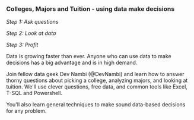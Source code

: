 ### Colleges, Majors and Tuition - using data make decisions

*Step 1: Ask questions*

*Step 2: Look at data*

*Step 3: Profit*

Data is growing faster than ever. Anyone who can use data to make decisions has a big advantage and is in high demand.

Join fellow data geek Dev Nambi (@DevNambi) and learn how to answer thorny questions about picking a college, analyzing majors, and looking at tuition. We'll use clever questions, free data, and common tools like Excel, T-SQL and Powershell. 

You'll also learn general techniques to make sound data-based decisions for any problem.